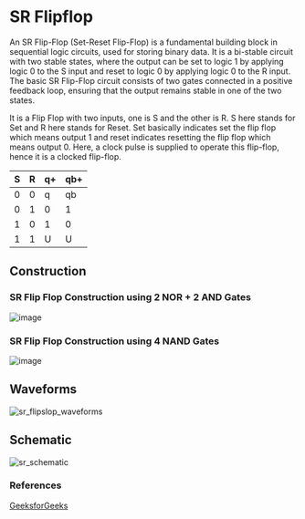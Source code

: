 # SR Flipflop
<p>An SR Flip-Flop (Set-Reset Flip-Flop) is a fundamental building block in sequential logic circuits, used for storing binary data. It is a bi-stable circuit with two stable states, where the output can be set to logic 1 by applying logic 0 to the S input and reset to logic 0 by applying logic 0 to the R input. The basic SR Flip-Flop circuit consists of two gates connected in a positive feedback loop, ensuring that the output remains stable in one of the two states.</p>
<p>It is a Flip Flop with two inputs, one is S and the other is R. S here stands for Set and R here stands for Reset. Set basically indicates set the flip flop which means output 1 and reset indicates resetting the flip flop which means output 0. Here, a clock pulse is supplied to operate this flip-flop, hence it is a clocked flip-flop.</p>
<table>
	<thead>
		<th>S</th>
		<th>R</th>
		<th>q+</th>
		<th>qb+</th>
	</thead>
	<tbody>
		<tr>
			<td>0</td>
			<td>0</td>
			<td>q</td>
			<td>qb</td>
		</tr>
		<tr>
			<td>0</td>
			<td>1</td>
			<td>0</td>
			<td>1</td>
		</tr>
		<tr>
			<td>1</td>
			<td>0</td>
			<td>1</td>
			<td>0</td>
		</tr>
		<tr>
			<td>1</td>
			<td>1</td>
			<td>U</td>
			<td>U</td>
		</tr>
	</tbody>
</table>

## Construction
### SR Flip Flop Construction using 2 NOR + 2 AND Gates
![image](https://github.com/user-attachments/assets/58de03bc-fc82-4058-bf7e-f1f46b627d40)

### SR Flip Flop Construction using 4 NAND Gates
![image](https://github.com/user-attachments/assets/7681eec4-b90d-415e-8bf6-d5cc2c21b774)


## Waveforms
![sr_flipslop_waveforms](https://github.com/user-attachments/assets/411bfa3a-17e3-490d-8a80-7ab4919bc180)
## Schematic
![sr_schematic](https://github.com/user-attachments/assets/ff25ea1c-17a8-4e8e-8586-911a06455b5c)

### References
<a href="https://www.geeksforgeeks.org/sr-flip-flop/">GeeksforGeeks</a>
